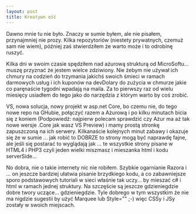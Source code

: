 ```yaml
---
layout: post
title: Kreatywn ość
---
```


Dawno mnie tu nie było. Znaczy w sumie byłem, ale nie pisałem, przynajmniej nie prozy. 
Kilka repozytoriów (niestety prywatnych, czemuż sam nie wiem), później zaś stwierdziłem że warto może i to odrobinę ruszyć.

Kilka dni w swoim czasie spędziłem nad ażurową strukturą od MicroSoftu... muszę przyznać że jestem wielce zdziwiony. Nie żebym nie używał ich chmury na codzień do trzymania jakichś swoich śmieci w ramach darmowych usług i ich kuponów na devDolary do zużycia w chmurze jakie co paręnaście tygodni wpadają na maila. Za to pierwszy raz od wielu miesięcy usiadłem do tego jako do narzędzia z którym warto by coś zrobić.

VS, nowa solucja, nowy projekt w asp.net Core, bo czemu nie, do tego nowe repo na GHubie, połączyć razem a Ażurową i po kilku minutach bicia się z koniem (Podpowiedź: najpierw polecam sprawdzić czy Ażur ma aż tak nowe wersje .Core jak wasz VS Preview) i mamy prostą stronkę zapuszczoną na ich serwery. Kilkanaście kolejnych minut zabawy i okazuje się że w sumie ... jak robić to DOBRZE to strony mogą być naprawdę fajne, ale jeśli się postarać to wyglądają jak ... te wszystkie strony pisane w HTML4 i PHP3 czyli jeden wielki miszmasz i mieszanka html i kodu serverSide... 

No dobra, nie o takie internety nic nie robiłem. Szybkie ogarnianie Razora i ... on jeszcze bardziej ułatwia pisanie brzydkiego kodu, a co zabawniejsze sporo podstawowych tutoriali w sieci właśnie tak uczy... by mieszać c# i html w ramach jednej struktury. Na szczęście są jeszcze gdzieniegdzie dobre twory uczące... gdzieniegdzie. Tyle dobrego w tym wszystkim że nie ma nigdzie sugestii by użyć Marquee lub Style="" ;-) więc CSSy i JSy zostały w swoich miejscach.